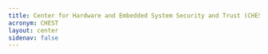 ```yaml
---
title: Center for Hardware and Embedded System Security and Trust (CHEST)
acronym: CHEST
layout: center
sidenav: false
---
```

